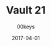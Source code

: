 ---
title: Vault 21
profile: SA Row 1
colorway: Vault Jumpsuit
base: BFK
legend: YY
author: 00keys
date: 2017-04-01
gb: junktown2
code: v21-bfk-yy-sa1
id: 1014 # 1000 = Junktown Keys II GB
tags: SA Row 1, Vault 21, Junktown Keys II GB, Vault Jumpsuit
template: key.jade
---